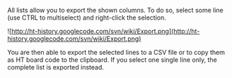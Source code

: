 All lists allow you to export the shown columns. To do so, select some line (use CTRL to multiselect) and right-click the selection.

![http://ht-history.googlecode.com/svn/wiki/Export.png](http://ht-history.googlecode.com/svn/wiki/Export.png)

You are then able to export the selected lines to a CSV file or to copy them as HT board code to the clipboard. If you select one single line only, the complete list is exported instead.
